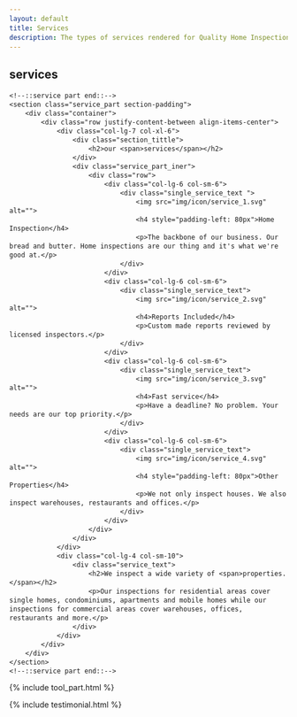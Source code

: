```yaml
---
layout: default
title: Services
description: The types of services rendered for Quality Home Inspections.
---
```

<div>
    <!--::breadcrumb part start::-->
    <section class="breadcrumb blog_bg">
        <div class="container">
            <div class="row">
                <div class="col-lg-12">
                    <div class="breadcrumb_iner">
                        <div class="breadcrumb_iner_item">
                            <h2> services </h2>
                        </div>
                    </div>
                </div>
            </div>
        </div>
    </section>
    <!--::breadcrumb part start::-->

    <!--::service part end::-->
    <section class="service_part section-padding">
        <div class="container">
            <div class="row justify-content-between align-items-center">
                <div class="col-lg-7 col-xl-6">
                    <div class="section_tittle">
                        <h2>our <span>services</span></h2>
                    </div>
                    <div class="service_part_iner">
                        <div class="row">
                            <div class="col-lg-6 col-sm-6">
                                <div class="single_service_text ">
                                    <img src="img/icon/service_1.svg" alt="">
                                    <h4 style="padding-left: 80px">Home Inspection</h4>
                                    <p>The backbone of our business. Our bread and butter. Home inspections are our thing and it's what we're good at.</p>
                                </div>
                            </div>
                            <div class="col-lg-6 col-sm-6">
                                <div class="single_service_text">
                                    <img src="img/icon/service_2.svg" alt="">
                                    <h4>Reports Included</h4>
                                    <p>Custom made reports reviewed by licensed inspectors.</p>
                                </div>
                            </div>
                            <div class="col-lg-6 col-sm-6">
                                <div class="single_service_text">
                                    <img src="img/icon/service_3.svg" alt="">
                                    <h4>Fast service</h4>
                                    <p>Have a deadline? No problem. Your needs are our top priority.</p>
                                </div>
                            </div>
                            <div class="col-lg-6 col-sm-6">
                                <div class="single_service_text">
                                    <img src="img/icon/service_4.svg" alt="">
                                    <h4 style="padding-left: 80px">Other Properties</h4>
                                    <p>We not only inspect houses. We also inspect warehouses, restaurants and offices.</p>
                                </div>
                            </div>
                        </div>
                    </div>
                </div>
                <div class="col-lg-4 col-sm-10">
                    <div class="service_text">
                        <h2>We inspect a wide variety of <span>properties.</span></h2>
                        <p>Our inspections for residential areas cover single homes, condominiums, apartments and mobile homes while our inspections for commercial areas cover warehouses, offices, restaurants and more.</p>
                    </div>
                </div>
            </div>
        </div>
    </section>
    <!--::service part end::-->

   {% include tool_part.html %}

   {% include testimonial.html %}
</div>